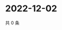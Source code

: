 # 2022-12-02

共 0 条

<!-- BEGIN WEIBO -->
<!-- 最后更新时间 Fri Dec 02 2022 11:18:58 GMT+0800 (China Standard Time) -->

<!-- END WEIBO -->
